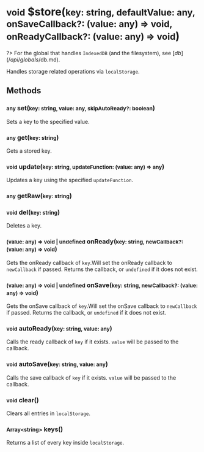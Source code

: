 # <small>void</small> $store(<small>key: string, defaultValue: any, onSaveCallback?: (value: any) => void, onReadyCallback?: (value: any) => void</small>)

?> For the global that handles `IndexedDB` (and the filesystem), see [$db](/api/globals/$db.md).

Handles storage related operations via `localStorage`.

## Methods

### <small>any</small> set(<small>key: string, value: any, skipAutoReady?: boolean</small>)
Sets a key to the specified value.
### <small>any</small> get(<small>key: string</small>)
Gets a stored key.
### <small>void</small> update(<small>key: string, updateFunction: (value: any) => any</small>)
Updates a key using the specified `updateFunction`.
### <small>any</small> getRaw(<small>key: string</small>)
### <small>void</small> del(<small>key: string</small>)
Deletes a key.
### <small>(value: any) => void | undefined</small> onReady(<small>key: string, newCallback?: (value: any) => void</small>)
Gets the onReady callback of `key`.Will set the onReady callback to `newCallback` if passed. Returns the callback, or `undefined` if it does not exist.
### <small>(value: any) => void | undefined</small> onSave(<small>key: string, newCallback?: (value: any) => void</small>)
Gets the onSave callback of `key`.Will set the onSave callback to `newCallback` if passed. Returns the callback, or `undefined` if it does not exist.
### <small>void</small> autoReady(<small>key: string, value: any</small>)
Calls the ready callback of `key` if it exists. `value` will be passed to the callback.
### <small>void</small> autoSave(<small>key: string, value: any</small>)
Calls the save callback of `key` if it exists. `value` will be passed to the callback.
### <small>void</small> clear()
Clears all entries in `localStorage`.
### <small>Array\<string></small> keys()
Returns a list of every key inside `localStorage`.
